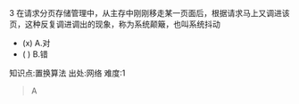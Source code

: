 3
在请求分页存储管理中，从主存中刚刚移走某一页面后，根据请求马上又调进该页，这种反复调进调出的现象，称为系统颠簸，也叫系统抖动
- (x) A.对
- ( ) B.错

知识点:置换算法
出处:网络
难度:1
> A
